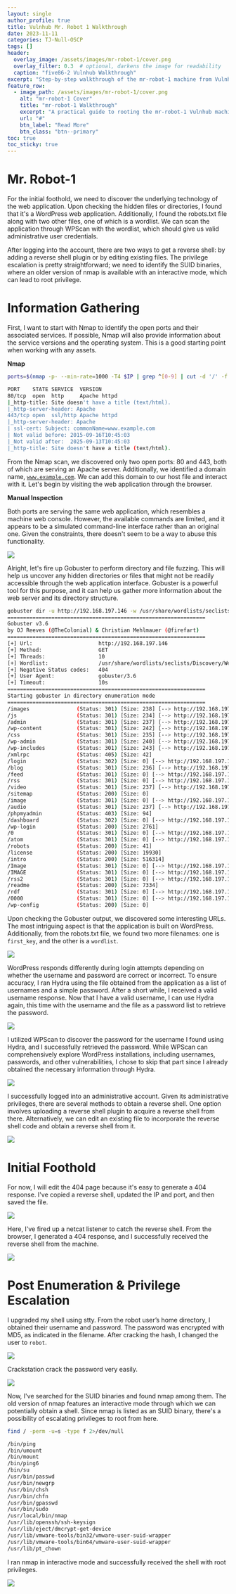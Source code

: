 ```yaml
---
layout: single
author_profile: true
title: Vulnhub Mr. Robot 1 Walkthrough 
date: 2023-11-11
categories: TJ-Null-OSCP
tags: []
header:
  overlay_image: /assets/images/mr-robot-1/cover.png
  overlay_filter: 0.3  # optional, darkens the image for readability
  caption: "five86-2 Vulnhub Walkthrough"
excerpt: "Step-by-step walkthrough of the mr-robot-1 machine from Vulnhub."
feature_row:
  - image_path: /assets/images/mr-robot-1/cover.png
    alt: "mr-robot-1 Cover"
    title: "mr-robot-1 Walkthrough"
    excerpt: "A practical guide to rooting the mr-robot-1 Vulnhub machine."
    url: "#"
    btn_label: "Read More"
    btn_class: "btn--primary"
toc: true
toc_sticky: true
---
```


# Mr. Robot-1

For the initial foothold, we need to discover the underlying technology of the web application. Upon checking the hidden files or directories, I found that it's a WordPress web application. Additionally, I found the robots.txt file along with two other files, one of which is a wordlist. We can scan the application through WPScan with the wordlist, which should give us valid administrative user credentials.

After logging into the account, there are two ways to get a reverse shell: by adding a reverse shell plugin or by editing existing files. The privilege escalation is pretty straightforward; we need to identify the SUID binaries, where an older version of nmap is available with an interactive mode, which can lead to root privilege.

# Information Gathering

First, I want to start with Nmap to identify the open ports and their associated services. If possible, Nmap will also provide information about the service versions and the operating system. This is a good starting point when working with any assets.

**Nmap**

```bash
ports=$(nmap -p- --min-rate=1000 -T4 $IP | grep ^[0-9] | cut -d '/' -f 1 | tr '\n' ',' | sed s/,$//) ; nmap -p$ports -sC -sV -oN nmap/service_scan $IP

PORT    STATE SERVICE  VERSION
80/tcp  open  http     Apache httpd
|_http-title: Site doesn't have a title (text/html).
|_http-server-header: Apache
443/tcp open  ssl/http Apache httpd
|_http-server-header: Apache
| ssl-cert: Subject: commonName=www.example.com
| Not valid before: 2015-09-16T10:45:03
|_Not valid after:  2025-09-13T10:45:03
|_http-title: Site doesn't have a title (text/html).
```

From the Nmap scan, we discovered only two open ports: 80 and 443, both of which are serving an Apache server. Additionally, we identified a domain name, [`www.example.com`](http://www.example.com/). We can add this domain to our host file and interact with it. Let's begin by visiting the web application through the browser.

**Manual Inspection**

Both ports are serving the same web application, which resembles a machine web console. However, the available commands are limited, and it appears to be a simulated command-line interface rather than an original one. Given the constraints, there doesn't seem to be a way to abuse this functionality.

![](/assets/images/mr-robot-1/1.png)

Alright, let's fire up Gobuster to perform directory and file fuzzing. This will help us uncover any hidden directories or files that might not be readily accessible through the web application interface. Gobuster is a powerful tool for this purpose, and it can help us gather more information about the web server and its directory structure.

```bash
gobuster dir -u http://192.168.197.146 -w /usr/share/wordlists/seclists/Discovery/Web-Content/raft-large-directories.txt
===============================================================
Gobuster v3.6
by OJ Reeves (@TheColonial) & Christian Mehlmauer (@firefart)
===============================================================
[+] Url:                     http://192.168.197.146
[+] Method:                  GET
[+] Threads:                 10
[+] Wordlist:                /usr/share/wordlists/seclists/Discovery/Web-Content/raft-large-directories.txt
[+] Negative Status codes:   404
[+] User Agent:              gobuster/3.6
[+] Timeout:                 10s
===============================================================
Starting gobuster in directory enumeration mode
===============================================================
/images               (Status: 301) [Size: 238] [--> http://192.168.197.146/images/]
/js                   (Status: 301) [Size: 234] [--> http://192.168.197.146/js/]
/admin                (Status: 301) [Size: 237] [--> http://192.168.197.146/admin/]
/wp-content           (Status: 301) [Size: 242] [--> http://192.168.197.146/wp-content/]
/css                  (Status: 301) [Size: 235] [--> http://192.168.197.146/css/]
/wp-admin             (Status: 301) [Size: 240] [--> http://192.168.197.146/wp-admin/]
/wp-includes          (Status: 301) [Size: 243] [--> http://192.168.197.146/wp-includes/]
/xmlrpc               (Status: 405) [Size: 42]
/login                (Status: 302) [Size: 0] [--> http://192.168.197.146/wp-login.php]
/blog                 (Status: 301) [Size: 236] [--> http://192.168.197.146/blog/]
/feed                 (Status: 301) [Size: 0] [--> http://192.168.197.146/feed/]
/rss                  (Status: 301) [Size: 0] [--> http://192.168.197.146/feed/]
/video                (Status: 301) [Size: 237] [--> http://192.168.197.146/video/]
/sitemap              (Status: 200) [Size: 0]
/image                (Status: 301) [Size: 0] [--> http://192.168.197.146/image/]
/audio                (Status: 301) [Size: 237] [--> http://192.168.197.146/audio/]
/phpmyadmin           (Status: 403) [Size: 94]
/dashboard            (Status: 302) [Size: 0] [--> http://192.168.197.146/wp-admin/]
/wp-login             (Status: 200) [Size: 2761]
/0                    (Status: 301) [Size: 0] [--> http://192.168.197.146/0/]
/atom                 (Status: 301) [Size: 0] [--> http://192.168.197.146/feed/atom/]
/robots               (Status: 200) [Size: 41]
/license              (Status: 200) [Size: 19930]
/intro                (Status: 200) [Size: 516314]
/Image                (Status: 301) [Size: 0] [--> http://192.168.197.146/Image/]
/IMAGE                (Status: 301) [Size: 0] [--> http://192.168.197.146/IMAGE/]
/rss2                 (Status: 301) [Size: 0] [--> http://192.168.197.146/feed/]
/readme               (Status: 200) [Size: 7334]
/rdf                  (Status: 301) [Size: 0] [--> http://192.168.197.146/feed/rdf/]
/0000                 (Status: 301) [Size: 0] [--> http://192.168.197.146/0000/]
/wp-config            (Status: 200) [Size: 0]
```

Upon checking the Gobuster output, we discovered some interesting URLs. The most intriguing aspect is that the application is built on WordPress. Additionally, from the robots.txt file, we found two more filenames: one is `first_key`, and the other is a `wordlist`.

![](/assets/images/mr-robot-1/2.png)

WordPress responds differently during login attempts depending on whether the username and password are correct or incorrect. To ensure accuracy, I ran Hydra using the file obtained from the application as a list of usernames and a simple password. After a short while, I received a valid username response. Now that I have a valid username, I can use Hydra again, this time with the username and the file as a password list to retrieve the password.

![](/assets/images/mr-robot-1/3.png)

I utilized WPScan to discover the password for the username I found using Hydra, and I successfully retrieved the password. While WPScan can comprehensively explore WordPress installations, including usernames, passwords, and other vulnerabilities, I chose to skip that part since I already obtained the necessary information through Hydra.

![](/assets/images/mr-robot-1/4.png)

I successfully logged into an administrative account. Given its administrative privileges, there are several methods to obtain a reverse shell. One option involves uploading a reverse shell plugin to acquire a reverse shell from there. Alternatively, we can edit an existing file to incorporate the reverse shell code and obtain a reverse shell from it.

![](/assets/images/mr-robot-1/5.png)

# Initial Foothold

For now, I will edit the 404 page because it's easy to generate a 404 response. I've copied a reverse shell, updated the IP and port, and then saved the file.

![](/assets/images/mr-robot-1/6.png)

Here, I've fired up a netcat listener to catch the reverse shell. From the browser, I generated a 404 response, and I successfully received the reverse shell from the machine.

![](/assets/images/mr-robot-1/7.png)

# Post Enumeration & Privilege Escalation

I upgraded my shell using stty. From the robot user’s home directory, I obtained their username and password. The password was encrypted with MD5, as indicated in the filename. After cracking the hash, I changed the user to `robot`.

![](/assets/images/mr-robot-1/8.png)

Crackstation crack the password very easily.

![](/assets/images/mr-robot-1/8.png)

Now, I've searched for the SUID binaries and found nmap among them. The old version of nmap features an interactive mode through which we can potentially obtain a shell. Since nmap is listed as an SUID binary, there's a possibility of escalating privileges to root from here.

```bash
find / -perm -u=s -type f 2>/dev/null

/bin/ping
/bin/umount
/bin/mount
/bin/ping6
/bin/su
/usr/bin/passwd
/usr/bin/newgrp
/usr/bin/chsh
/usr/bin/chfn
/usr/bin/gpasswd
/usr/bin/sudo
/usr/local/bin/nmap
/usr/lib/openssh/ssh-keysign
/usr/lib/eject/dmcrypt-get-device
/usr/lib/vmware-tools/bin32/vmware-user-suid-wrapper
/usr/lib/vmware-tools/bin64/vmware-user-suid-wrapper
/usr/lib/pt_chown
```

I ran nmap in interactive mode and successfully received the shell with root privileges.

![](/assets/images/mr-robot-1/10.png)